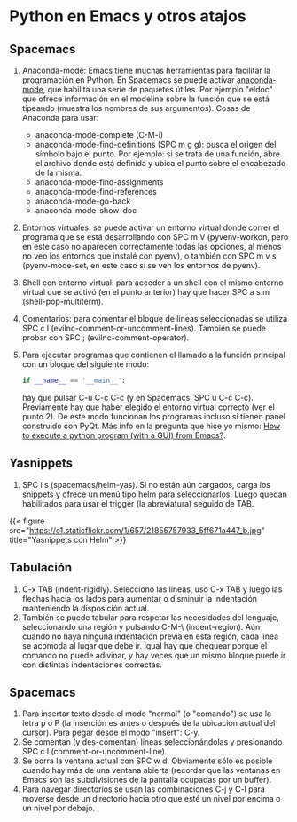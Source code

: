 # Python en Emacs y otros atajos


## Spacemacs

1.  Anaconda-mode: Emacs tiene muchas herramientas para facilitar la
    programación en Python. En Spacemacs se puede activar
    [anaconda-mode](https://github.com/proofit404/anaconda-mode), que habilita
    una serie de paquetes útiles. Por ejemplo \"eldoc\" que ofrece información
    en el modeline sobre la función que se está tipeando (muestra los nombres de
    sus argumentos). Cosas de Anaconda para usar:

    -   anaconda-mode-complete (C-M-i)
    -   anaconda-mode-find-definitions (SPC m g g): busca el origen del
        símbolo bajo el punto. Por ejemplo: si se trata de una función,
        abre el archivo donde está definida y ubica el punto sobre el
        encabezado de la misma.
    -   anaconda-mode-find-assignments
    -   anaconda-mode-find-references
    -   anaconda-mode-go-back
    -   anaconda-mode-show-doc

2.  Entornos virtuales: se puede activar un entorno virtual donde correr
    el programa que se está desarrollando con SPC m V (pyvenv-workon,
    pero en este caso no aparecen correctamente todas las opciones, al
    menos no veo los entornos que instalé con pyenv), o también con SPC
    m v s (pyenv-mode-set, en este caso sí se ven los entornos de
    pyenv).

3.  Shell con entorno virtual: para acceder a un shell con el mismo
    entorno virtual que se activó (en el punto anterior) hay que hacer
    SPC a s m (shell-pop-multiterm).

4.  Comentarios: para comentar el bloque de lineas seleccionadas se
    utiliza SPC c l (evilnc-comment-or-uncomment-lines). También se
    puede probar con SPC ; (evilnc-comment-operator).

5.  Para ejecutar programas que contienen el llamado a la función
    principal con un bloque del siguiente modo:

    ``` python
    if __name__ == '__main__':
    ```

    hay que pulsar C-u C-c C-c (y en Spacemacs: SPC u C-c C-c).
    Previamente hay que haber elegido el entorno virtual correcto (ver
    el punto 2). De este modo funcionan los programas incluso si tienen
    panel construido con PyQt. Más info en la pregunta que hice yo
    mismo: [How to execute a python program (with a GUI) from
    Emacs?](http://emacs.stackexchange.com/questions/13357/how-to-execute-a-python-program-with-a-gui-from-emacs).

## Yasnippets

1.  SPC i s (spacemacs/helm-yas). Si no están aún cargados, carga los
    snippets y ofrece un menú tipo helm para seleccionarlos. Luego
    quedan habilitados para usar el trigger (la abreviatura) seguido de
    TAB.

{{< figure src="https://c1.staticflickr.com/1/657/21855757933_5ff671a447_b.jpg" title="Yasnippets con Helm" >}}

## Tabulación

1.  C-x TAB (indent-rigidly). Selecciono las lineas, uso C-x TAB y luego
    las flechas hacia los lados para aumentar o disminuir la indentación
    manteniendo la disposición actual.
2.  También se puede tabular para respetar las necesidades del lenguaje,
    seleccionando una región y pulsando C-M-\\ (indent-region). Aún
    cuando no haya ninguna indentación previa en esta región, cada linea
    se acomoda al lugar que debe ir. Igual hay que chequear porque el
    comando no puede adivinar, y hay veces que un mismo bloque puede ir
    con distintas indentaciones correctas.

## Spacemacs

1.  Para insertar texto desde el modo \"normal\" (o \"comando\") se usa
    la letra p o P (la inserción es antes o después de la ubicación
    actual del cursor). Para pegar desde el modo \"insert\": C-y.
2.  Se comentan (y des-comentan) lineas seleccionándolas y presionando
    SPC c l (comment-or-uncomment-line).
3.  Se borra la ventana actual con SPC w d. Obviamente sólo es posible
    cuando hay más de una ventana abierta (recordar que las ventanas en
    Emacs son las subdivisiones de la pantalla ocupadas por un buffer).
4.  Para navegar directorios se usan las combinaciones C-j y C-l para
    moverse desde un directorio hacia otro que esté un nivel por encima
    o un nivel por debajo.

